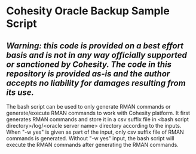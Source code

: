 # Cohesity Oracle Backup Sample Script
## ***Warning: this code is provided on a best effort basis and is not in any way officially supported or sanctioned by Cohesity. The code in this repository is provided as-is and the author accepts no liability for damages resulting from its use.***

The bash script can be used to only generate RMAN commands or generate/execute RMAN commands to work with Cohesity platform. It first generates RMAN commands and store it in a csv suffix file in \<bash script directory\>/log/\<oracle server name\> directory according to the inputs. When "\-w yes" is given as part of the input, only csv suffix file of RMAN commands is generated. Without "\-w yes" input, the bash script will execute the RMAN commands after generating the RMAN commands. 
